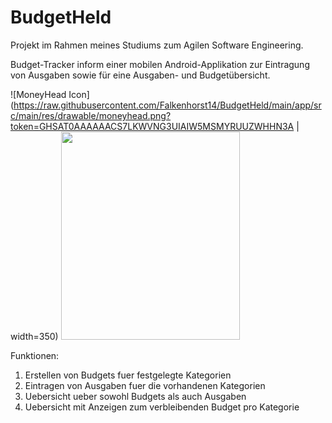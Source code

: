 # BudgetHeld

Projekt im Rahmen meines Studiums zum Agilen Software Engineering.

Budget-Tracker inform einer mobilen Android-Applikation zur Eintragung von Ausgaben sowie für eine Ausgaben- und Budgetübersicht.

![MoneyHead Icon](https://raw.githubusercontent.com/Falkenhorst14/BudgetHeld/main/app/src/main/res/drawable/moneyhead.png?token=GHSAT0AAAAAACS7LKWVNG3UIAIW5MSMYRUUZWHHN3A | width=350)
<img src="[https://your-image-url.type](https://raw.githubusercontent.com/Falkenhorst14/BudgetHeld/main/app/src/main/res/drawable/moneyhead.png?token=GHSAT0AAAAAACS7LKWVNG3UIAIW5MSMYRUUZWHHN3A)" width="286" height="333">

Funktionen:
1. Erstellen von Budgets fuer festgelegte Kategorien
2. Eintragen von Ausgaben fuer die vorhandenen Kategorien
3. Uebersicht ueber sowohl Budgets als auch Ausgaben
4. Uebersicht mit Anzeigen zum verbleibenden Budget pro Kategorie
